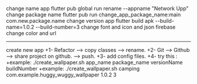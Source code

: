 change name app
flutter pub global run rename --appname "Network Upp"
change package name
flutter pub run change_app_package_name:main com.new.package.name
change version app 
flutter build apk --build-name=1.0.2 --build-number=3
change font and icon and json firebase
change color and url
____________________________________________________
create new app
+1- Refactor --> copy classes --> rename.
+2- Git --> Github --> share project on github. --> push.
+3- add config files.
+4- try this :
+example:
./create_wallpaper.sh  app_name package_name versionName buildNumber
+example:
./create_wallpaper.sh  camping com.example.huggy_wuggy_wallpaper 1.0.2 3
